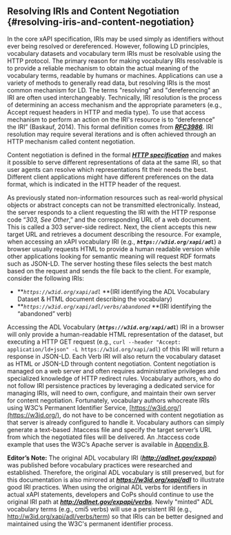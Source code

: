 ## Resolving IRIs and Content Negotiation {#resolving-iris-and-content-negotiation}

In the core xAPI specification, IRIs may be used simply as identifiers without ever being resolved or dereferenced. However, following LD principles, vocabulary datasets and vocabulary term IRIs must be resolvable using the HTTP protocol. The primary reason for making vocabulary IRIs resolvable is to provide a reliable mechanism to obtain the actual meaning of the vocabulary terms, readable by humans or machines. Applications can use a variety of methods to generally read data, but resolving IRIs is the most common mechanism for LD. The terms "resolving" and "dereferencing" an IRI are often used interchangeably. Technically, IRI resolution is the process of determining an access mechanism and the appropriate parameters (e.g., Accept request headers in HTTP and media type). To use that access mechanism to perform an action on the IRI's resource is to “dereference” the IRI” (Baskauf, 2014). This formal definition comes from [***RFC3986***](http://tools.ietf.org/html/rfc3986#section-1.2.2). IRI resolution may require several iterations and is often achieved through an HTTP mechanism called content negotiation.

Content negotiation is defined in the formal [***HTTP specification***](http://www.w3.org/Protocols/rfc2616/rfc2616.txt) and makes it possible to serve different representations of data at the same IRI, so that user agents can resolve which representations fit their needs the best. Different client applications might have different preferences on the data format, which is indicated in the HTTP header of the request.

As previously stated non-information resources such as real-world physical objects or abstract concepts can not be transmitted electronically. Instead, the server responds to a client requesting the IRI with the HTTP response code “_303, See Other_,” and the corresponding URL of a web document. This is called a 303 server-side redirect. Next, the client accepts this new target URL and retrieves a document describing the resource. For example, when accessing an xAPI vocabulary IRI (e.g., **_```https://w3id.org/xapi/adl```_**) a browser usually requests HTML to provide a human readable version while other applications looking for semantic meaning will request RDF formats such as JSON-LD. The server hosting these files selects the best match based on the request and sends the file back to the client. For example, consider the following IRIs:

*   **_```https://w3id.org/xapi/adl```_ **(IRI identifying the ADL Vocabulary Dataset & HTML document describing the vocabulary)
*   **_```https://w3id.org/xapi/adl/verbs/abandoned```_ **(IRI identifying the “abandoned” verb)



Accessing the ADL Vocabulary (**_```https://w3id.org/xapi/adl```_**) IRI in a browser will only provide a human-readable HTML representation of the dataset, but executing a HTTP GET request (e.g., ```curl --header "Accept: application/ld+json" -L https://w3id.org/xapi/adl```) of this IRI will return a response in JSON-LD. Each Verb IRI will also return the vocabulary dataset as HTML or JSON-LD through content negotiation. Content negotiation is managed on a web server and often requires administrative privileges and specialized knowledge of HTTP redirect rules. Vocabulary authors, who do not follow IRI persistence practices by leveraging a dedicated service for managing IRIs, will need to own, configure, and maintain their own server for content negotiation. Fortunately, vocabulary authors whocreate IRIs using W3C’s Permanent Identifier Service, [https://w3id.org/](https://w3id.org/), do not have to be concerned with content negotiation as that server is already configured to handle it. Vocabulary authors can simply generate a text-based .htaccess file and specify the target server’s URL from which the negotiated files will be delivered. An .htaccess code example that uses the W3C’s Apache server is available in [Appendix B](../appendices/appendix_b_content_negotiation_htaccess_apache_exa.md).

**Editor’s Note:** The original ADL vocabulary IRI (**_http://adlnet.gov/expapi_**) was published before vocabulary practices were researched and established. Therefore, the original ADL vocabulary is still preserved, but for this documentation is also mirrored at **_https://w3id.org/xapi/adl_** to illustrate good IRI practices. When using the original ADL verbs for identifiers in actual xAPI statements, developers and CoPs should continue to use the original IRI path at **_http://adlnet.gov/expapi/verbs_**. Newly "minted" ADL vocabulary terms (e.g., cmi5 verbs) will use a persistent IRI (e.g., http://w3id.org/xapi/adl/verbs/term) so that IRIs can be better designed and maintained using the W3C's permanent identifier process.